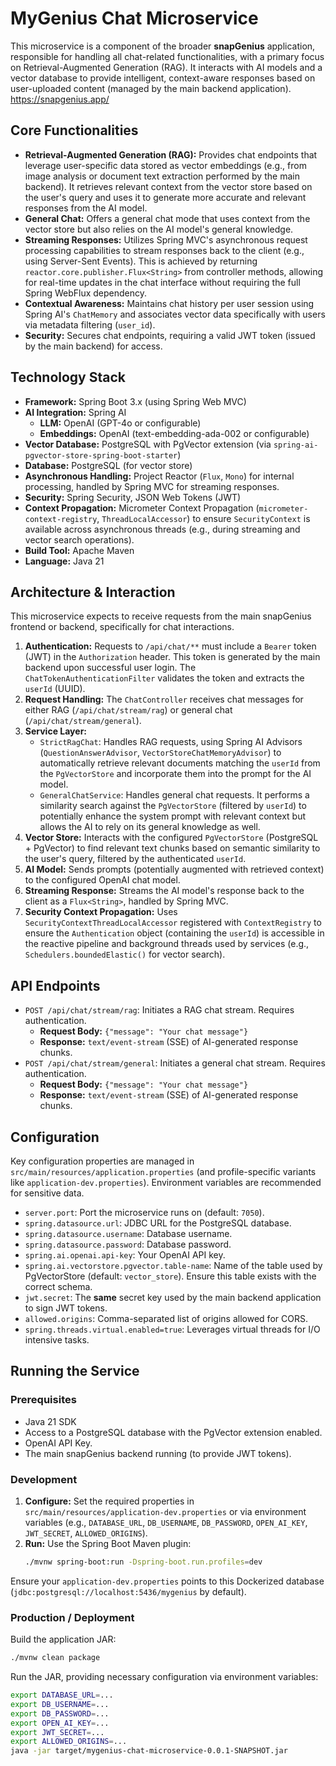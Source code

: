 # MyGenius Chat Microservice

This microservice is a component of the broader **snapGenius** application, responsible for handling all chat-related functionalities, with a primary focus on Retrieval-Augmented Generation (RAG). It interacts with AI models and a vector database to provide intelligent, context-aware responses based on user-uploaded content (managed by the main backend application).
https://snapgenius.app/
## Core Functionalities

*   **Retrieval-Augmented Generation (RAG):** Provides chat endpoints that leverage user-specific data stored as vector embeddings (e.g., from image analysis or document text extraction performed by the main backend). It retrieves relevant context from the vector store based on the user's query and uses it to generate more accurate and relevant responses from the AI model.
*   **General Chat:** Offers a general chat mode that uses context from the vector store but also relies on the AI model's general knowledge.
*   **Streaming Responses:** Utilizes Spring MVC's asynchronous request processing capabilities to stream responses back to the client (e.g., using Server-Sent Events). This is achieved by returning `reactor.core.publisher.Flux<String>` from controller methods, allowing for real-time updates in the chat interface without requiring the full Spring WebFlux dependency.
*   **Contextual Awareness:** Maintains chat history per user session using Spring AI's `ChatMemory` and associates vector data specifically with users via metadata filtering (`user_id`).
*   **Security:** Secures chat endpoints, requiring a valid JWT token (issued by the main backend) for access.

## Technology Stack

*   **Framework:** Spring Boot 3.x (using Spring Web MVC)
*   **AI Integration:** Spring AI
    *   **LLM:** OpenAI (GPT-4o or configurable)
    *   **Embeddings:** OpenAI (text-embedding-ada-002 or configurable)
*   **Vector Database:** PostgreSQL with PgVector extension (via `spring-ai-pgvector-store-spring-boot-starter`)
*   **Database:** PostgreSQL (for vector store)
*   **Asynchronous Handling:** Project Reactor (`Flux`, `Mono`) for internal processing, handled by Spring MVC for streaming responses.
*   **Security:** Spring Security, JSON Web Tokens (JWT)
*   **Context Propagation:** Micrometer Context Propagation (`micrometer-context-registry`, `ThreadLocalAccessor`) to ensure `SecurityContext` is available across asynchronous threads (e.g., during streaming and vector search operations).
*   **Build Tool:** Apache Maven
*   **Language:** Java 21

## Architecture & Interaction

This microservice expects to receive requests from the main snapGenius frontend or backend, specifically for chat interactions.

1.  **Authentication:** Requests to `/api/chat/**` must include a `Bearer` token (JWT) in the `Authorization` header. This token is generated by the main backend upon successful user login. The `ChatTokenAuthenticationFilter` validates the token and extracts the `userId` (UUID).
2.  **Request Handling:** The `ChatController` receives chat messages for either RAG (`/api/chat/stream/rag`) or general chat (`/api/chat/stream/general`).
3.  **Service Layer:**
    *   `StrictRagChat`: Handles RAG requests, using Spring AI Advisors (`QuestionAnswerAdvisor`, `VectorStoreChatMemoryAdvisor`) to automatically retrieve relevant documents matching the `userId` from the `PgVectorStore` and incorporate them into the prompt for the AI model.
    *   `GeneralChatService`: Handles general chat requests. It performs a similarity search against the `PgVectorStore` (filtered by `userId`) to potentially enhance the system prompt with relevant context but allows the AI to rely on its general knowledge as well.
4.  **Vector Store:** Interacts with the configured `PgVectorStore` (PostgreSQL + PgVector) to find relevant text chunks based on semantic similarity to the user's query, filtered by the authenticated `userId`.
5.  **AI Model:** Sends prompts (potentially augmented with retrieved context) to the configured OpenAI chat model.
6.  **Streaming Response:** Streams the AI model's response back to the client as a `Flux<String>`, handled by Spring MVC.
7.  **Security Context Propagation:** Uses `SecurityContextThreadLocalAccessor` registered with `ContextRegistry` to ensure the `Authentication` object (containing the `userId`) is accessible in the reactive pipeline and background threads used by services (e.g., `Schedulers.boundedElastic()` for vector search).

## API Endpoints

*   `POST /api/chat/stream/rag`: Initiates a RAG chat stream. Requires authentication.
    *   **Request Body:** `{"message": "Your chat message"}`
    *   **Response:** `text/event-stream` (SSE) of AI-generated response chunks.
*   `POST /api/chat/stream/general`: Initiates a general chat stream. Requires authentication.
    *   **Request Body:** `{"message": "Your chat message"}`
    *   **Response:** `text/event-stream` (SSE) of AI-generated response chunks.

## Configuration

Key configuration properties are managed in `src/main/resources/application.properties` (and profile-specific variants like `application-dev.properties`). Environment variables are recommended for sensitive data.

*   `server.port`: Port the microservice runs on (default: `7050`).
*   `spring.datasource.url`: JDBC URL for the PostgreSQL database.
*   `spring.datasource.username`: Database username.
*   `spring.datasource.password`: Database password.
*   `spring.ai.openai.api-key`: Your OpenAI API key.
*   `spring.ai.vectorstore.pgvector.table-name`: Name of the table used by PgVectorStore (default: `vector_store`). Ensure this table exists with the correct schema.
*   `jwt.secret`: The **same** secret key used by the main backend application to sign JWT tokens.
*   `allowed.origins`: Comma-separated list of origins allowed for CORS.
*   `spring.threads.virtual.enabled=true`: Leverages virtual threads for I/O intensive tasks.

## Running the Service

### Prerequisites

*   Java 21 SDK
*   Access to a PostgreSQL database with the PgVector extension enabled.
*   OpenAI API Key.
*   The main snapGenius backend running (to provide JWT tokens).

### Development

1.  **Configure:** Set the required properties in `src/main/resources/application-dev.properties` or via environment variables (e.g., `DATABASE_URL`, `DB_USERNAME`, `DB_PASSWORD`, `OPEN_AI_KEY`, `JWT_SECRET`, `ALLOWED_ORIGINS`).
2.  **Run:** Use the Spring Boot Maven plugin:
    ```bash
    ./mvnw spring-boot:run -Dspring-boot.run.profiles=dev
    ```

Ensure your `application-dev.properties` points to this Dockerized database (`jdbc:postgresql://localhost:5436/mygenius` by default).

### Production / Deployment

Build the application JAR:

```bash
./mvnw clean package
```

Run the JAR, providing necessary configuration via environment variables:

```bash
export DATABASE_URL=...
export DB_USERNAME=...
export DB_PASSWORD=...
export OPEN_AI_KEY=...
export JWT_SECRET=...
export ALLOWED_ORIGINS=...
java -jar target/mygenius-chat-microservice-0.0.1-SNAPSHOT.jar
```

